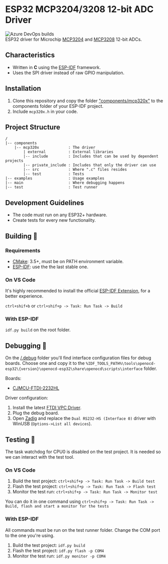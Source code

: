 # ESP32 MCP3204/3208 12-bit ADC Driver

![Azure DevOps builds](https://img.shields.io/azure-devops/build/gfurtadoalmeida/GitHub/44?)  
ESP32 driver for Microchip [MCP3204](https://www.microchip.com/wwwproducts/en/MCP3204) and [MCP3208](https://www.microchip.com/wwwproducts/en/MCP3208) 12-bit ADCs.

## Characteristics

* Written in **C** using the [ESP-IDF](https://github.com/espressif/esp-idf) framework.
* Uses the SPI driver instead of raw GPIO manipulation.

## Installation

1. Clone this repository and copy the folder ["components/mcp320x"](/components/mcp320x/) to the components folder of your ESP-IDF project.
2. Include `mcp320x.h` in your code.

## Project Structure

```text
/
|-- components
    |-- mcp320x             : The driver
        | external          : External libraries
        |-- include         : Includes that can be used by dependent projects
        |-- private_include : Includes that only the driver can use
        |-- src             : Where ".c" files resides
        |-- test            : Tests
|-- examples                : Usage examples
|-- main                    : Where debugging happens
|-- test                    : Test runner
```

## Development Guidelines

* The code must run on any ESP32+ hardware.
* Create tests for every new functionality.

## Building 🔨

### Requirements

* [CMake](https://cmake.org/): 3.5+, must be on PATH environment variable.
* [ESP-IDF](https://github.com/espressif/esp-idf): use the the last stable one.

### On VS Code

It's highly recommended to install the official [ESP-IDF Extension](https://marketplace.visualstudio.com/items?itemName=espressif.esp-idf-extension), for a better experience.

```ctrl+shif+b``` or ```ctrl+shif+p -> Task: Run Task -> Build```

### With ESP-IDF

```idf.py build``` on the root folder.

## Debugging 🧩

On the [/.debug](/.debug/) folder you'll find interface configuration files for debug boards. Choose one and copy it to the `%IDF_TOOLS_PATH%\tools\openocd-esp32\{version}\openocd-esp32\share\openocd\scripts\interface` folder.

Boards:

* [CJMCU-FTDI-2232HL](https://www.aliexpress.com/wholesale?SearchText=cjmcu+2232hl)

Driver configuration:

1. Install the latest [FTDI VPC Driver](https://www.ftdichip.com/Drivers/VCP.htm).
2. Plug the debug board.
3. Open [Zadig](https://zadig.akeo.ie/) and replace the `Dual RS232-HS (Interface 0)` driver with WinUSB (`Options->List all devices`).

## Testing 🧪

The task watchdog for CPU0 is disabled on the test project. It is needed so we can interact with the test tool.  

### On VS Code

1. Build the test project: `ctrl+shif+p -> Task: Run Task -> Build test`
2. Flash the test project: `ctrl+shif+p -> Task: Run Task -> Flash test`
3. Monitor the test run: `ctrl+shif+p -> Task: Run Task -> Monitor test`

You can do it in one command using `ctrl+shif+p -> Task: Run Task -> Build, flash and start a monitor for the tests`

### With ESP-IDF

All commands must be run on the test runner folder.
Change the COM port to the one you're using.

1. Build the test project: `idf.py build`
2. Flash the test project: `idf.py flash -p COM4`
3. Monitor the test run: `idf.py monitor -p COM4`
